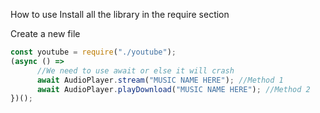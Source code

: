 How to use
Install all the library in the require section

Create a new file
```javascript
const youtube = require("./youtube");
(async () =>
      //We need to use await or else it will crash
      await AudioPlayer.stream("MUSIC NAME HERE"); //Method 1
      await AudioPlayer.playDownload("MUSIC NAME HERE"); //Method 2
})();
```
